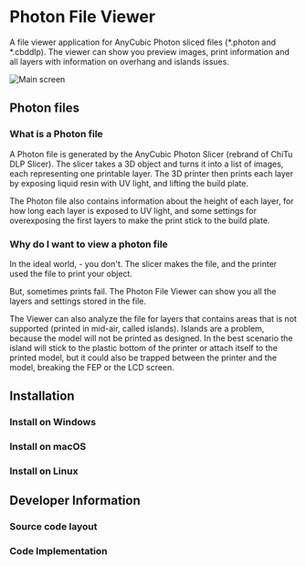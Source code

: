# Photon File Viewer
A file viewer application for AnyCubic Photon sliced files (*.photon and *.cbddlp). The viewer can show you preview images, print information and all layers with information on overhang and islands issues.

![Main screen](https://github.com/Photonsters/PhotonFileViewer/raw/master/doc/screen1.png)

## Photon files

### What is a Photon file
A Photon file is generated by the AnyCubic Photon Slicer (rebrand of ChiTu DLP Slicer). The slicer takes a 3D object and turns it into a list of images, each representing
one printable layer. The 3D printer then prints each layer by exposing liquid resin with UV light, and lifting the build plate.

The Photon file also contains information about the height of each layer, for how long each layer is exposed to UV light, and some settings for overexposing the first layers to make the print stick to the build plate.

### Why do I want to view a photon file
In the ideal world, - you don't. The slicer makes the file, and the printer used the file to print your object.

But, sometimes prints fail. The Photon File Viewer can show you all the layers and settings stored in the file.

The Viewer can also analyze the file for layers that contains areas that is not supported (printed in mid-air, called islands). Islands are a problem, because the model will not be printed as designed.
In the best scenario the island will stick to the plastic bottom of the printer or attach itself to the printed model, but it could also be trapped between the printer and the model, breaking the FEP or the LCD screen.



## Installation

### Install on Windows

### Install on macOS

### Install on Linux

## Developer Information

### Source code layout

### Code Implementation
